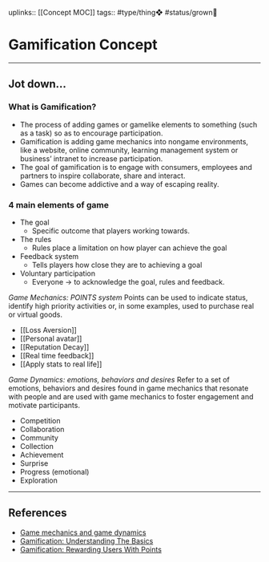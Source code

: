 uplinks:: [[Concept MOC]]
tags:: #type/thing❖ #status/grown🌳 

# Gamification Concept
---
## Jot down...
### **What is Gamification?**
- The process of adding games or gamelike elements to something (such as a task) so as to encourage participation.
- Gamification is adding game mechanics into nongame environments, like a website, online community, learning management system or business’ intranet to increase participation.
- The goal of gamification is to engage with consumers, employees and partners to inspire collaborate, share and interact.
- Games can become addictive and a way of escaping reality.

### **4 main elements of game**
- The goal
	- Specific outcome that players working towards.
- The rules
	- Rules place a limitation on how player can achieve the goal
- Feedback system
	- Tells players how close they are to achieving a goal
- Voluntary participation
	- Everyone -> to acknowledge the goal, rules and feedback.

*Game Mechanics: POINTS system*
	Points can be used to indicate status, identify high priority activities or, in some examples, used to purchase real or virtual goods.
- [[Loss Aversion]]
- [[Personal avatar]]
- [[Reputation Decay]]
- [[Real time feedback]]
- [[Apply stats to real life]]

*Game Dynamics: emotions, behaviors and desires*
	Refer to a set of emotions, behaviors and desires found in game mechanics that resonate with people and are used with game mechanics to foster engagement and motivate participants.
-   Competition
-   Collaboration
-   Community
-   Collection
-   Achievement
-   Surprise
-   Progress (emotional)
-   Exploration

---
## References
- [Game mechanics and game dynamics](https://www.biworldwide.com/gamification/game-mechanics/)
- [Gamification: Understanding The Basics](https://uxplanet.org/gamification-understanding-the-basics-2bbcce365c33)
- [Gamification: Rewarding Users With Points](https://uxplanet.org/gamification-rewarding-with-personal-stats-2e550df34af7)
